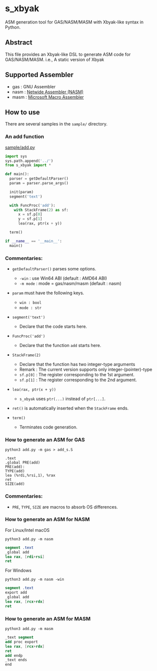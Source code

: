 # s_xbyak

ASM generation tool for GAS/NASM/MASM with Xbyak-like syntax in Python.

## Abstract

This file provides an Xbyak-like DSL to generate ASM code for GAS/NASM/MASM.
i.e., A static version of Xbyak

## Supported Assembler

- gas : GNU Assembler
- nasm : [Netwide Assembler (NASM)](https://www.nasm.us/)
- masm : [Microsoft Macro Assembler](https://learn.microsoft.com/vi-vn/cpp/assembler/masm/microsoft-macro-assembler-reference)

## How to use

There are several samples in the `sample/` directory.

### An add function
[sample/add.py](sample/add.py)
```python
import sys
sys.path.append('../')
from s_xbyak import *

def main():
  parser = getDefaultParser()
  param = parser.parse_args()

  init(param)
  segment('text')

  with FuncProc('add'):
    with StackFrame(2) as sf:
      x = sf.p[0]
      y = sf.p[1]
      lea(rax, ptr(x + y))

  term()

if __name__ == '__main__':
  main()
```

### Commentaries:
- `getDefaultParser()` parses some options.
  - `-win` : use Win64 ABI (default : AMD64 ABI)
  - `-m mode` : mode = gas/nasm/masm (default : nasm)
- `param` must have the following keys.
  - `win : bool`
  - `mode : str`

- `segment('text')`
  - Declare that the code starts here.
- `FuncProc('add')`
  - Declare that the function `add` starts here.
- `StackFrame(2)`
  - Declare that the function has two integer-type arguments
  - Remark : The current version supports only integer-(pointer)-type
  - `sf.p[0]` : The register corresponding to the 1st argument.
  - `sf.p[1]` : The register corresponding to the 2nd argument.
- `lea(rax, ptr(x + y))`
  - `s_xbyak` uses `ptr(...)` instead of `ptr[...]`.
- `ret()` is automatically inserted when the `StackFrame` ends.
- `term()`
  - Terminates code generation.

### How to generate an ASM for GAS

```
python3 add.py -m gas > add_s.S
```

```gas
.text
.global PRE(add)
PRE(add):
TYPE(add)
lea (%rdi,%rsi,1), %rax
ret
SIZE(add)
```

### Commentaries:
- `PRE`, `TYPE`, `SIZE` are macros to absorb OS differences.

### How to generate an ASM for NASM

For Linux/Intel macOS
```
python3 add.py -m nasm
```

```nasm
segment .text
_global add
lea rax, [rdi+rsi]
ret
```

For Windows
```
python3 add.py -m nasm -win
```

```nasm
segment .text
export add
_global add
lea rax, [rcx+rdx]
ret
```

### How to generate an ASM for MASM

```
python3 add.py -m masm
```

```nasm
_text segment
add proc export
lea rax, [rcx+rdx]
ret
add endp
_text ends
end
```
